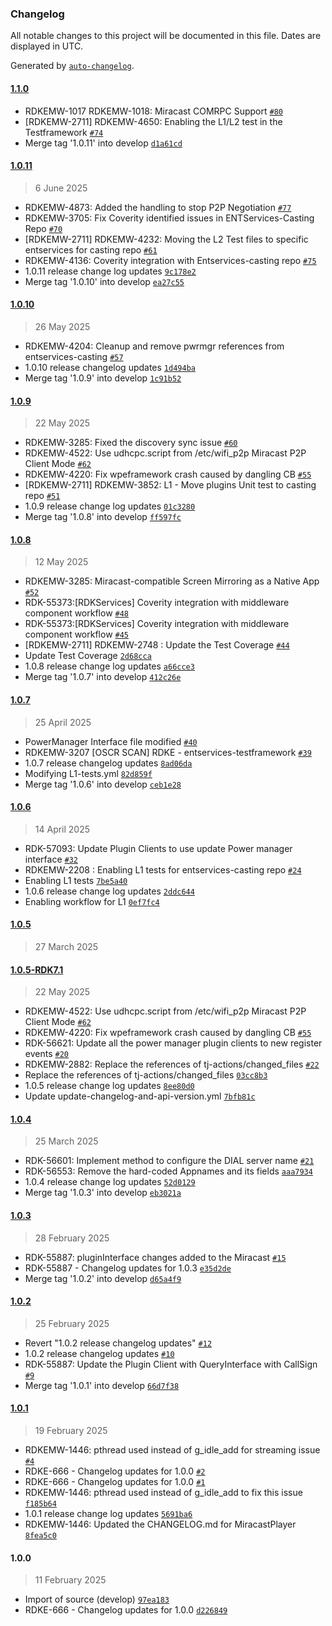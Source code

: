 ### Changelog

All notable changes to this project will be documented in this file. Dates are displayed in UTC.

Generated by [`auto-changelog`](https://github.com/CookPete/auto-changelog).

#### [1.1.0](https://github.com/rdkcentral/entservices-casting/compare/1.0.11...1.1.0)

- RDKEMW-1017 RDKEMW-1018: Miracast COMRPC Support [`#80`](https://github.com/rdkcentral/entservices-casting/pull/80)
- [RDKEMW-2711] RDKEMW-4650: Enabling the L1/L2 test in the Testframework [`#74`](https://github.com/rdkcentral/entservices-casting/pull/74)
- Merge tag '1.0.11' into develop [`d1a61cd`](https://github.com/rdkcentral/entservices-casting/commit/d1a61cdf0d9c384236d115b960c9a685ca3f33c9)

#### [1.0.11](https://github.com/rdkcentral/entservices-casting/compare/1.0.10...1.0.11)

> 6 June 2025

- RDKEMW-4873: Added the handling to stop P2P Negotiation [`#77`](https://github.com/rdkcentral/entservices-casting/pull/77)
- RDKEMW-3705: Fix Coverity identified issues in ENTServices-Casting Repo [`#70`](https://github.com/rdkcentral/entservices-casting/pull/70)
- [RDKEMW-2711] RDKEMW-4232: Moving the L2 Test files to specific entservices for casting repo [`#61`](https://github.com/rdkcentral/entservices-casting/pull/61)
- RDKEMW-4136: Coverity integration with Entservices-casting repo [`#75`](https://github.com/rdkcentral/entservices-casting/pull/75)
- 1.0.11 release change log updates [`9c178e2`](https://github.com/rdkcentral/entservices-casting/commit/9c178e23d5ebab33ac964322f3d0dd59716996d2)
- Merge tag '1.0.10' into develop [`ea27c55`](https://github.com/rdkcentral/entservices-casting/commit/ea27c558f9fa266e53fad14748b1a15fdf207b90)

#### [1.0.10](https://github.com/rdkcentral/entservices-casting/compare/1.0.9...1.0.10)

> 26 May 2025

- RDKEMW-4204: Cleanup and remove pwrmgr references from entservices-casting [`#57`](https://github.com/rdkcentral/entservices-casting/pull/57)
- 1.0.10 release changelog updates [`1d494ba`](https://github.com/rdkcentral/entservices-casting/commit/1d494badd97524bb13684d42b09f0f7a46275f43)
- Merge tag '1.0.9' into develop [`1c91b52`](https://github.com/rdkcentral/entservices-casting/commit/1c91b52787906e65890d27ea644a7f2a55149f7b)

#### [1.0.9](https://github.com/rdkcentral/entservices-casting/compare/1.0.8...1.0.9)

> 22 May 2025

- RDKEMW-3285: Fixed the discovery sync issue [`#60`](https://github.com/rdkcentral/entservices-casting/pull/60)
- RDKEMW-4522: Use udhcpc.script from /etc/wifi_p2p Miracast P2P Client Mode [`#62`](https://github.com/rdkcentral/entservices-casting/pull/62)
- RDKEMW-4220: Fix wpeframework crash caused by dangling CB [`#55`](https://github.com/rdkcentral/entservices-casting/pull/55)
- [RDKEMW-2711] RDKEMW-3852: L1 - Move plugins Unit test to casting repo [`#51`](https://github.com/rdkcentral/entservices-casting/pull/51)
- 1.0.9 release change log updates [`01c3280`](https://github.com/rdkcentral/entservices-casting/commit/01c3280af457cf11190762d896154c3f86be4c21)
- Merge tag '1.0.8' into develop [`ff597fc`](https://github.com/rdkcentral/entservices-casting/commit/ff597fcd25f935c191f772216a10642abbaf6495)

#### [1.0.8](https://github.com/rdkcentral/entservices-casting/compare/1.0.7...1.0.8)

> 12 May 2025

- RDKEMW-3285: Miracast-compatible Screen Mirroring as a Native App [`#52`](https://github.com/rdkcentral/entservices-casting/pull/52)
- RDK-55373:[RDKServices] Coverity integration with middleware component workflow [`#48`](https://github.com/rdkcentral/entservices-casting/pull/48)
- RDK-55373:[RDKServices] Coverity integration with middleware component workflow [`#45`](https://github.com/rdkcentral/entservices-casting/pull/45)
- [RDKEMW-2711] RDKEMW-2748 : Update the Test Coverage [`#44`](https://github.com/rdkcentral/entservices-casting/pull/44)
- Update Test Coverage [`2d68cca`](https://github.com/rdkcentral/entservices-casting/commit/2d68cca49326a65a20345a92de21138c9181a78e)
- 1.0.8 release change log updates [`a66cce3`](https://github.com/rdkcentral/entservices-casting/commit/a66cce3dbd137c29bfbd2e326fdd16023d4ad12e)
- Merge tag '1.0.7' into develop [`412c26e`](https://github.com/rdkcentral/entservices-casting/commit/412c26e757877f61a55c3191b7bb21c776db0d10)

#### [1.0.7](https://github.com/rdkcentral/entservices-casting/compare/1.0.6...1.0.7)

> 25 April 2025

- PowerManager Interface file modified [`#40`](https://github.com/rdkcentral/entservices-casting/pull/40)
- RDKEMW-3207 [OSCR SCAN] RDKE - entservices-testframework [`#39`](https://github.com/rdkcentral/entservices-casting/pull/39)
- 1.0.7 release changelog updates [`8ad06da`](https://github.com/rdkcentral/entservices-casting/commit/8ad06da8637139dbab69656ee1b834d00d9fd5cd)
- Modifying L1-tests.yml [`82d859f`](https://github.com/rdkcentral/entservices-casting/commit/82d859fd98909611f94c5d41fb25bf10ee46deda)
- Merge tag '1.0.6' into develop [`ceb1e28`](https://github.com/rdkcentral/entservices-casting/commit/ceb1e28b7d0b67e67c94e19f137df77766acb581)

#### [1.0.6](https://github.com/rdkcentral/entservices-casting/compare/1.0.5...1.0.6)

> 14 April 2025

- RDK-57093: Update Plugin Clients to use update Power manager interface [`#32`](https://github.com/rdkcentral/entservices-casting/pull/32)
- RDKEMW-2208 : Enabling L1 tests for entservices-casting repo [`#24`](https://github.com/rdkcentral/entservices-casting/pull/24)
- Enabling L1 tests [`7be5a40`](https://github.com/rdkcentral/entservices-casting/commit/7be5a40f9e3dadc5a60c1e8503b3d94a0b1e9a6d)
- 1.0.6 release change log updates [`2ddc644`](https://github.com/rdkcentral/entservices-casting/commit/2ddc64451b0b4c8c523e0962dac4a71ad1df2c12)
- Enabling workflow for L1 [`0ef7fc4`](https://github.com/rdkcentral/entservices-casting/commit/0ef7fc4759739700143ddcde8fd24e9d1245c734)

#### [1.0.5](https://github.com/rdkcentral/entservices-casting/compare/1.0.5-RDK7.1...1.0.5)

> 27 March 2025

#### [1.0.5-RDK7.1](https://github.com/rdkcentral/entservices-casting/compare/1.0.4...1.0.5-RDK7.1)

> 22 May 2025

- RDKEMW-4522: Use udhcpc.script from /etc/wifi_p2p Miracast P2P Client Mode [`#62`](https://github.com/rdkcentral/entservices-casting/pull/62)
- RDKEMW-4220: Fix wpeframework crash caused by dangling CB [`#55`](https://github.com/rdkcentral/entservices-casting/pull/55)
- RDK-56621: Update all the power manager plugin clients to new register events [`#20`](https://github.com/rdkcentral/entservices-casting/pull/20)
- RDKEMW-2882: Replace the references of tj-actions/changed_files  [`#22`](https://github.com/rdkcentral/entservices-casting/pull/22)
- Replace the references of tj-actions/changed_files [`03cc8b3`](https://github.com/rdkcentral/entservices-casting/commit/03cc8b344bd640f4a4c2ec020955a7523ba9fafc)
- 1.0.5 release change log updates [`8ee80d0`](https://github.com/rdkcentral/entservices-casting/commit/8ee80d0e87619ef28fb34683cdabbe37df6809cb)
- Update update-changelog-and-api-version.yml [`7bfb81c`](https://github.com/rdkcentral/entservices-casting/commit/7bfb81c831644b356c5fdb1e6d64fcdb0ebf89b5)

#### [1.0.4](https://github.com/rdkcentral/entservices-casting/compare/1.0.3...1.0.4)

> 25 March 2025

- RDK-56601: Implement method to configure the DIAL server name [`#21`](https://github.com/rdkcentral/entservices-casting/pull/21)
- RDK-56553: Remove the hard-coded Appnames and its fields [`aaa7934`](https://github.com/rdkcentral/entservices-casting/commit/aaa793437de38da12b0b654d6d087e655f8e3fff)
- 1.0.4 release change log updates [`52d0129`](https://github.com/rdkcentral/entservices-casting/commit/52d01292f55c7d9044ccc922c82d94e1f8d813f5)
- Merge tag '1.0.3' into develop [`eb3021a`](https://github.com/rdkcentral/entservices-casting/commit/eb3021ab88f83d67cd2c8a6d6d98ff8bb2b77a97)

#### [1.0.3](https://github.com/rdkcentral/entservices-casting/compare/1.0.2...1.0.3)

> 28 February 2025

- RDK-55887: pluginInterface changes added to the Miracast [`#15`](https://github.com/rdkcentral/entservices-casting/pull/15)
- RDK-55887 - Changelog updates for 1.0.3 [`e35d2de`](https://github.com/rdkcentral/entservices-casting/commit/e35d2defc244a03ab1eb0ad7654e19109467513c)
- Merge tag '1.0.2' into develop [`d65a4f9`](https://github.com/rdkcentral/entservices-casting/commit/d65a4f941c0561566e7bb40153f3da85add896bb)

#### [1.0.2](https://github.com/rdkcentral/entservices-casting/compare/1.0.1...1.0.2)

> 25 February 2025

- Revert "1.0.2 release changelog updates" [`#12`](https://github.com/rdkcentral/entservices-casting/pull/12)
- 1.0.2 release changelog updates [`#10`](https://github.com/rdkcentral/entservices-casting/pull/10)
- RDK-55887: Update the Plugin Client with QueryInterface with CallSign [`#9`](https://github.com/rdkcentral/entservices-casting/pull/9)
- Merge tag '1.0.1' into develop [`66d7f38`](https://github.com/rdkcentral/entservices-casting/commit/66d7f3823f76a15c8dd3117ba6e86319c8329ed3)

#### [1.0.1](https://github.com/rdkcentral/entservices-casting/compare/1.0.0...1.0.1)

> 19 February 2025

- RDKEMW-1446: pthread used instead of g_idle_add for streaming issue [`#4`](https://github.com/rdkcentral/entservices-casting/pull/4)
- RDKE-666 - Changelog updates for 1.0.0 [`#2`](https://github.com/rdkcentral/entservices-casting/pull/2)
- RDKE-666 - Changelog updates for 1.0.0 [`#1`](https://github.com/rdkcentral/entservices-casting/pull/1)
- RDKEMW-1446: pthread used instead of g_idle_add to fix this issue [`f185b64`](https://github.com/rdkcentral/entservices-casting/commit/f185b6472c3903615d2b71b24a1643c19a840297)
- 1.0.1 release change log updates [`5691ba6`](https://github.com/rdkcentral/entservices-casting/commit/5691ba6e79aedae077fac1488e8c57c6909ea268)
- RDKEMW-1446: Updated the CHANGELOG.md for MiracastPlayer [`8fea5c0`](https://github.com/rdkcentral/entservices-casting/commit/8fea5c009bca1456b6bbc27ad8590f553567707c)

#### 1.0.0

> 11 February 2025

- Import of source (develop) [`97ea183`](https://github.com/rdkcentral/entservices-casting/commit/97ea183b3eadb557a2dc4c49d222f74928feccfd)
- RDKE-666 - Changelog updates for 1.0.0 [`d226849`](https://github.com/rdkcentral/entservices-casting/commit/d22684947529b9999c4dc563baab66b03c3d86f3)
